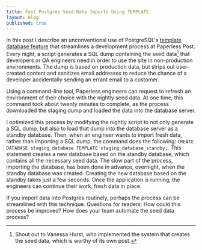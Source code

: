 ```yaml
---
title: Fast Postgres Seed Data Imports Using TEMPLATE
layout: blog
published: true
---
```


In this post I describe an unconventional use of PostgreSQL's [template database feature](http://www.postgresql.org/docs/current/static/manage-ag-templatedbs.html) that streamlines a development process at Paperless Post. Every night, a script generates a SQL dump containing the seed data[^1] that developers or QA engineers need in order to use the site in non-production environments. The dump is based on production data, but strips out user-created content and sanitizes email addresses to reduce the chance of a developer accidentally sending an errant email to a customer.

Using a command-line tool, Paperless engineers can request to refresh an environment of their choice with the nightly seed data. At one time, this command took about twenty minutes to complete, as the process downloaded the staging dump and loaded the data into the database server.

I optimized this process by modifying the nightly script to not only generate a SQL dump, but also to load that dump into the database server as a standby database. Then, when an engineer wants to import fresh data, rather than importing a SQL dump, the command does the following: `CREATE DATABASE staging_database TEMPLATE staging_database_standby;`.  This statement creates a new database based on the standby database, which contains all the necessary seed data. The slow part of the process, importing the database, has been done in advance, overnight, when the standby database was created. Creating the new database based on the standby takes just a few seconds. Once the application is running, the engineers can continue their work, fresh data in place. 

If you import data into Postgres routinely, perhaps the process can be streamlined with this technique. Questions for readers: How could this process be improved? How does your team automate the seed data process?

[^1]: Shout out to Vanessa Hurst, who implemented the system that creates the seed data, which is worthy of its own post.
